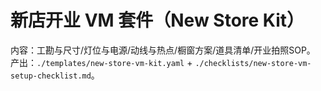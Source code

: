 # 新店开业 VM 套件（New Store Kit）

内容：工勘与尺寸/灯位与电源/动线与热点/橱窗方案/道具清单/开业拍照SOP。
产出：`./templates/new-store-vm-kit.yaml` + `./checklists/new-store-vm-setup-checklist.md`。
